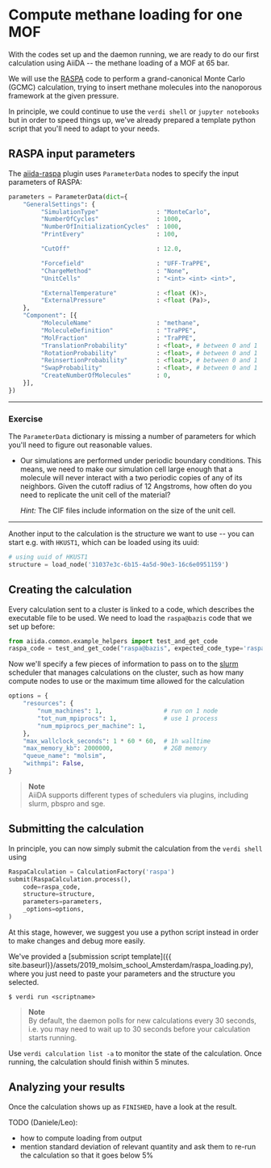 # Compute methane loading for one MOF

With the codes set up and the daemon running, we are ready to do our first calculation using AiiDA --
the methane loading of a MOF at 65 bar.

We will use the [RASPA](../theoretical/settings-raspa.md) code to perform a grand-canonical 
Monte Carlo (GCMC) calculation, trying to insert methane molecules into the nanoporous
framework at the given pressure.

In principle, we could continue to use the `verdi shell` or `jupyter notebooks`
but in order to speed things up, we've already prepared a template python script
that you'll need to adapt to your needs.


## RASPA input parameters

The [aiida-raspa](https://github.com/yakutovicha/aiida-raspa/) plugin uses `ParameterData` nodes
to specify the input parameters of RASPA:

```python
parameters = ParameterData(dict={
    "GeneralSettings": {
         "SimulationType"                : "MonteCarlo",
         "NumberOfCycles"                : 1000,
         "NumberOfInitializationCycles"  : 1000,
         "PrintEvery"                    : 100,

         "CutOff"                        : 12.0,

         "Forcefield"                    : "UFF-TraPPE",
         "ChargeMethod"                  : "None",
         "UnitCells"                     : "<int> <int> <int>",

         "ExternalTemperature"           : <float (K)>,
         "ExternalPressure"              : <float (Pa)>,
    },
    "Component": [{
         "MoleculeName"                  : "methane",
         "MoleculeDefinition"            : "TraPPE",
         "MolFraction"                   : "TraPPE",
         "TranslationProbability"        : <float>, # between 0 and 1
         "RotationProbability"           : <float>, # between 0 and 1
         "ReinsertionProbability"        : <float>, # between 0 and 1
         "SwapProbability"               : <float>, # between 0 and 1
         "CreateNumberOfMolecules"       : 0,
    }],
})
```

---
### Exercise

The `ParameterData` dictionary is missing a number of parameters 
for which you'll need to figure out reasonable values.

-   Our simulations are performed under periodic boundary
    conditions. This means, we need to make our simulation cell
    large enough that a molecule will never interact with a two
    periodic copies of any of its neighbors. Given the cutoff radius
    of 12 Angstroms, how often do you need to replicate the unit
    cell of the material?

    *Hint:* The CIF files include information on the size of the
    unit cell.

---

Another input to the calculation is the structure we want to use --
you can start e.g. with `HKUST1`, which can be loaded using its uuid:

```python
# using uuid of HKUST1
structure = load_node('31037e3c-6b15-4a5d-90e3-16c6e0951159')
```

## Creating the calculation

Every calculation sent to a cluster is linked to a code, which describes
the executable file to be used. We need to load the `raspa@bazis` code
that we set up before:

```python
from aiida.common.example_helpers import test_and_get_code 
raspa_code = test_and_get_code("raspa@bazis", expected_code_type='raspa')
```

Now we'll specify a few pieces of information to
pass on to the [slurm](https://slurm.schedmd.com/) scheduler
that manages calculations on the cluster,
such as how many compute nodes to use
or the maximum time allowed for the calculation

```python
options = {
    "resources": {
        "num_machines": 1,                 # run on 1 node
        "tot_num_mpiprocs": 1,             # use 1 process
        "num_mpiprocs_per_machine": 1,
    },
    "max_wallclock_seconds": 1 * 60 * 60,  # 1h walltime
    "max_memory_kb": 2000000,              # 2GB memory
    "queue_name": "molsim",
    "withmpi": False,
}
```
> **Note**  
> AiiDA supports different types of schedulers via plugins,
> including slurm, pbspro and sge.


## Submitting the calculation

In principle, you can now simply submit the calculation from the `verdi shell`
using

```python
RaspaCalculation = CalculationFactory('raspa')
submit(RaspaCalculation.process(),
    code=raspa_code,
    structure=structure,
    parameters=parameters,
    _options=options,
)
```

At this stage, however, we suggest you use a python script instead
in order to make changes and debug more easily.

We've provided a
[submission script template]({{ site.baseurl}}/assets/2019_molsim_school_Amsterdam/raspa_loading.py),
where you just need to paste your parameters and the structure you selected.

```terminal
$ verdi run <scriptname>
```
> **Note**  
> By default, the daemon polls for new calculations every 30 seconds,
> i.e. you may need to wait up to 30 seconds before your calculation starts running.

Use `verdi calculation list -a` to monitor the state of the calculation.
Once running, the calculation should finish within 5 minutes.

## Analyzing your results

Once the calculation shows up as `FINISHED`, have a look at the result.

TODO (Daniele/Leo):
 * how to compute loading from output
 * mention standard deviation of relevant quantity and ask them to re-run the calculation
   so that it goes below 5%  
  

